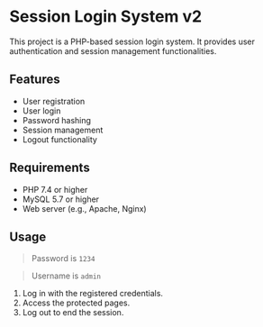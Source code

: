 # Session Login System v2

This project is a PHP-based session login system. It provides user authentication and session management functionalities.

## Features

- User registration
- User login
- Password hashing
- Session management
- Logout functionality

## Requirements

- PHP 7.4 or higher
- MySQL 5.7 or higher
- Web server (e.g., Apache, Nginx)

## Usage

> Password is `1234`

> Username is `admin`

1. Log in with the registered credentials.
2. Access the protected pages.
3. Log out to end the session.

